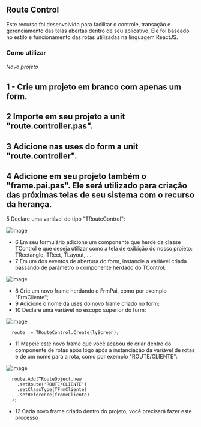 ## Route Control ##

Este recurso foi desenvolvido para facilitar o controle, transação e gerenciamento das telas abertas dentro de seu aplicativo. 
Ele foi baseado no estilo e funcionamento das rotas utilizadas na linguagem ReactJS.

### Como utilizar ###

###### Novo projeto

1 - Crie um projeto em branco com apenas um form.
-
2 Importe em seu projeto a unit "route.controller.pas".
-
3 Adicione nas uses do form a unit "route.controller".
- 
4 Adicione em seu projeto também o "frame.pai.pas". Ele será utilizado para criação das próximas telas de seu sistema com o recurso da herança.
-
5 Declare uma variável do tipo "TRouteControl":

![image](https://user-images.githubusercontent.com/17827174/131702370-dfa53af9-146b-4b0f-b36b-d05b309cf3df.png)

- 6 Em seu formulário adicione um componente que herde da classe TControl e que deseja utilizar como a tela de exibição do nosso projeto: TRectangle, TRect, TLayout, ...
- 7 Em um dos eventos de abertura do form, instancie a variável criada passando de parâmetro o componente herdado do TControl:

![image](https://user-images.githubusercontent.com/17827174/131702822-90eb31c4-6d89-4792-a414-1bcdc812667b.png)

- 8 Crie um novo frame herdando o FrmPai, como por exemplo "FrmCliente";
- 9 Adicione o nome da uses do novo frame criado no form;
- 10 Declare uma variável no escopo superior do form:

![image](https://user-images.githubusercontent.com/17827174/131703612-3945ed86-0bb8-43b5-b83d-2d7ae8263c9c.png)

```
  route := TRouteControl.Create(lyScreen);
```

- 11 Mapeie este novo frame que você acabou de criar dentro do componente de rotas após logo após a instanciação da variável de rotas e de um nome para a rota, como por exemplo "ROUTE/CLIENTE":

![image](https://user-images.githubusercontent.com/17827174/131704052-6f023ce2-2020-4ac9-be43-8689f62ea853.png)

```
  route.Add(TRouteObject.new
    .setRoute('ROUTE/CLIENTE')
    .setClassType(TFrmCliente)
    .setReference(frameCliente)
  );
```

- 12 Cada novo frame criado dentro do projeto, você precisará fazer este processo 

